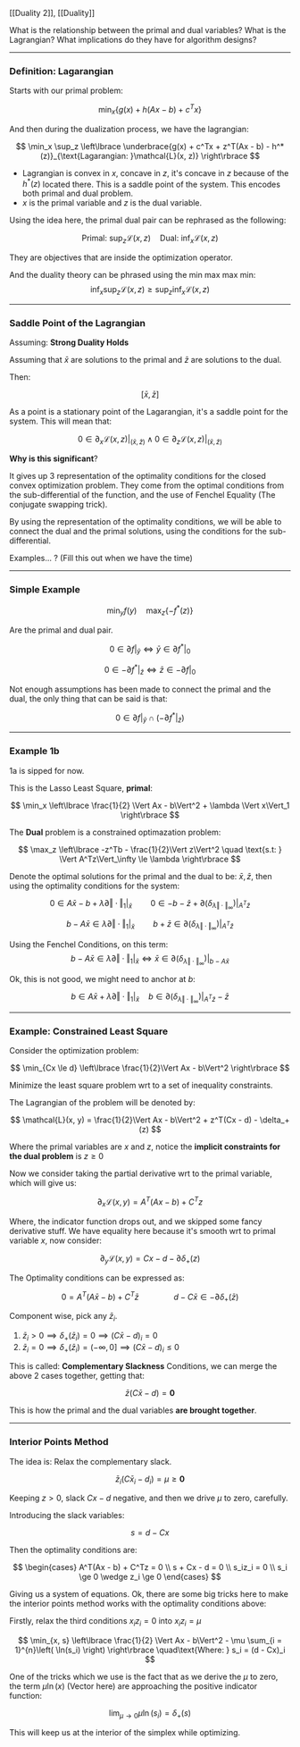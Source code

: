 [[Duality 2]], 
[[Duality]]

What is the relationship between the primal and dual variables? 
What is the Lagrangian? 
What implications do they have for algorithm designs? 

---
### **Definition: Lagarangian**

Starts with our primal problem: 

$$
\min_x \left\lbrace
    g(x) + h(Ax - b) + c^Tx
\right\rbrace
$$

And then during the dualization process, we have the lagrangian: 

$$
\min_x \sup_z 
\left\lbrace
    \underbrace{g(x) + c^Tx + z^T(Ax - b) - h^*(z)}_{\text{Lagarangian: }\mathcal{L}(x, z)}
\right\rbrace
$$

* Lagrangian is convex in $x$, concave in $z$, it's concave in $z$ because of the $h^*(z)$ located there. This is a saddle point of the system. This encodes both primal and dual problem. 
* $x$ is the primal variable and $z$ is the dual variable. 

Using the idea here, the primal dual pair can be rephrased as the following: 

$$
\text{Primal: }\sup_z \mathcal{L}(x, z)  \quad \text{Dual: } \inf_x \mathcal{L}(x, z)
$$

They are objectives that are inside the optimization operator.

And the duality theory can be phrased using the min max max min: 
$$
\inf_x\sup_z \mathcal{L}(x, z) \ge \sup_z\inf_x \mathcal{L}(x, z)
$$

---
### **Saddle Point of the Lagrangian**

Assuming: **Strong Duality Holds**

Assuming that $\bar{x}$ are solutions to the primal and $\bar{z}$ are solutions to the dual. 

Then: 

$$
[\bar{x}, \bar{z}]
$$

As a point is a stationary point of the Lagarangian, it's a saddle point for the system. This will mean that: 

$$
0\in \partial_x \left. \mathcal{L}(x, z) \right|_{(\bar{x}, \bar{z})} \wedge 0\in \partial_z \left. \mathcal{L}(x, z) \right|_{(\bar{x}, \bar{z})}
$$

**Why is this significant**? 

It gives up 3 representation of the optimality conditions for the closed convex optimization problem. They come from the optimal conditions from the sub-differential of the function, and the use of Fenchel Equality (The conjugate swapping trick). 

By using the representation of the optimality conditions, we will be able to connect the dual and the primal solutions, using the conditions for the sub-differential.

Examples... ? (Fill this out when we have the time)

---

### **Simple Example**

$$
\min_y f(y)\quad \max_z \left\lbrace
    -f^*(z)
\right\rbrace
$$

Are the primal and dual pair. 

$$
0 \in \partial f |_{\bar{y}} \iff \bar{y} \in \partial f^*|_0
$$

$$
0\in -\partial f^*|_{\bar{z}} \iff \bar{z} \in - \partial f|_0
$$

Not enough assumptions has been made to connect the primal and the dual, the only thing that can be said is that: 

$$
0 \in \partial f|_{\bar{y}} \cap (-\partial f^*|_{\bar{z}})
$$


---

### **Example 1b**

1a is sipped for now. 

This is the Lasso Least Square, **primal**: 

$$
\min_x \left\lbrace
    \frac{1}{2} \Vert Ax - b\Vert^2 + \lambda \Vert x\Vert_1
\right\rbrace
$$

The **Dual** problem is a constrained optimazation problem: 

$$
\max_z \left\lbrace
    -z^Tb - \frac{1}{2}\Vert z\Vert^2 \quad \text{s.t: } \Vert A^Tz\Vert_\infty \le \lambda
\right\rbrace
$$

Denote the optimal solutions for the primal and the dual to be: $\bar{x}, \bar{z}$, then using the optimality conditions for the system: 

$$
0 \in A\bar{x} - b + \lambda\partial \Vert \cdot\Vert_1|_{\bar{x}}
\quad \quad
0 \in -b - \bar{z} + \partial(\delta_{\lambda \Vert \cdot\Vert_\infty})|_{A^T\bar{z}}
$$

$$
b - A\bar{x} \in \lambda\partial \Vert \cdot\Vert_1 |_{\bar{x}}
\quad \quad
b + \bar{z} \in \partial(\delta_{\lambda \Vert \cdot\Vert_\infty})|_{A^T\bar{z}}
$$

Using the Fenchel Conditions, on this term: 
$$
b - A\bar{x} \in \lambda \partial \Vert \cdot\Vert_1|_{\bar{x}}
\iff
\bar{x} \in \partial (\delta_{\lambda\Vert \cdot\Vert_\infty})|_{b - A\bar{x}}
$$

Ok, this is not good, we might need to anchor at $b$: 

$$
b\in A\bar{x} +\lambda \partial \Vert \cdot\Vert_1|_{\bar{x}}
\quad 
b \in \partial(\delta_{\lambda \Vert \cdot\Vert_\infty})|_{A^T\bar{z}} - \bar{z}
$$

---
### **Example: Constrained Least Square**

Consider the optimization problem: 

$$
\min_{Cx \le d} 
\left\lbrace
    \frac{1}{2}\Vert Ax - b\Vert^2 
\right\rbrace
$$

Minimize the least square problem wrt to a set of inequality constraints. 

The Lagrangian of the problem will be denoted by: 

$$
\mathcal{L}(x, y) = \frac{1}{2}\Vert Ax - b\Vert^2 + z^T(Cx - d) - \delta_+(z)
$$

Where the primal variables are $x$ and $z$, notice the **implicit constraints for the dual problem** is $z\ge 0$

Now we consider taking the partial derivative wrt to the primal variable, which will give us: 

$$
\partial_x \mathcal{L}(x, y) = 
A^T(Ax - b) + C^Tz
$$

Where, the indicator function drops out, and we skipped some fancy derivative stuff. We have equality here because it's smooth wrt to primal variable $x$, now consider: 

$$
\partial_y \mathcal{L}(x, y) = 
Cx - d - \partial \delta_+(z)
$$

The Optimality conditions can be expressed as: 

$$
0 = A^T(A\bar{x} - b) + C^T\bar{z} \hspace{4em} d - C\bar{x} \in -\partial \delta_+(\bar{z})
$$

Component wise, pick any $\bar{z}_i$. 

1. $\bar{z}_i > 0\implies \delta_+(\bar{z}_i) = 0 \implies (C\bar{x} - d)_i = 0$ 
2. $\bar{z}_i = 0 \implies \delta_+(\bar{z}_i) = (-\infty, 0] \implies (C\bar{x} - d)_i \le 0$

This is called: **Complementary Slackness** Conditions, we can merge the above 2 cases together, getting that: 

$$
\bar{z}(C\bar{x} - d) = \mathbf{0}
$$

This is how the primal and the dual variables **are brought together**. 



---
### **Interior Points Method**

The idea is: Relax the complementary slack. 

$$
\bar{z}_i(C\bar{x}_i - d_i) =\mu \ge \mathbf{0}
$$

Keeping $z>0$, slack $Cx - d$ negative, and then we drive $\mu$ to zero, carefully. 

Introducing the slack variables: 

$$
s = d - Cx 
$$

Then the optimality conditions are: 

$$
\begin{cases}
    A^T(Ax - b) + C^Tz = 0
    \\
    s + Cx - d = 0
    \\
    s_iz_i = 0
    \\
    s_i \ge 0 \wedge z_i \ge 0
\end{cases}
$$

Giving us a system of equations. Ok, there are some big tricks here to make the interior points method works with the optimality conditions above: 

Firstly, relax the third conditions $x_i z_i = 0$ into $x_i z_i = \mu$

$$
\min_{x, s} \left\lbrace
    \frac{1}{2} \Vert Ax - b\Vert^2 - \mu \sum_{i = 1}^{n}\left(
            \ln(s_i)
        \right)
\right\rbrace \quad\text{Where: } s_i = (d - Cx)_i
$$

One of the tricks which we use is the fact that as we derive the $\mu$ to zero, the term $\mu \ln(x)$ (Vector here) are approaching the positive indicator function: 

$$
\lim_{\mu \rightarrow 0} \mu \ln(s_i) = \delta_+(s)
$$

This will keep us at the interior of the simplex while optimizing. 
